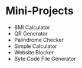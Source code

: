 # Mini-Projects

+ BMI Calculator
+ QR Generator
+ Palindrome Checker
+ Simple Calculator
+ Website Blocker
+ Byte Code File Generator

